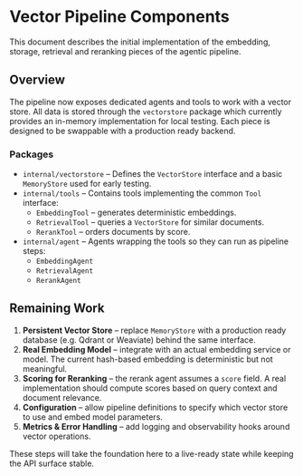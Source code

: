 # Vector Pipeline Components

This document describes the initial implementation of the embedding, storage,
retrieval and reranking pieces of the agentic pipeline.

## Overview

The pipeline now exposes dedicated agents and tools to work with a vector store.
All data is stored through the `vectorstore` package which currently provides
an in-memory implementation for local testing.  Each piece is designed to be
swappable with a production ready backend.

### Packages

* `internal/vectorstore` – Defines the `VectorStore` interface and a basic
  `MemoryStore` used for early testing.
* `internal/tools` – Contains tools implementing the common `Tool` interface:
  * `EmbeddingTool` – generates deterministic embeddings.
  * `RetrievalTool` – queries a `VectorStore` for similar documents.
  * `RerankTool` – orders documents by score.
* `internal/agent` – Agents wrapping the tools so they can run as pipeline steps:
  * `EmbeddingAgent`
  * `RetrievalAgent`
  * `RerankAgent`

## Remaining Work

1. **Persistent Vector Store** – replace `MemoryStore` with a production ready
   database (e.g. Qdrant or Weaviate) behind the same interface.
2. **Real Embedding Model** – integrate with an actual embedding service or
   model. The current hash-based embedding is deterministic but not meaningful.
3. **Scoring for Reranking** – the rerank agent assumes a `score` field. A
   real implementation should compute scores based on query context and document
   relevance.
4. **Configuration** – allow pipeline definitions to specify which vector store
   to use and embed model parameters.
5. **Metrics & Error Handling** – add logging and observability hooks around
   vector operations.

These steps will take the foundation here to a live-ready state while keeping the
API surface stable.

